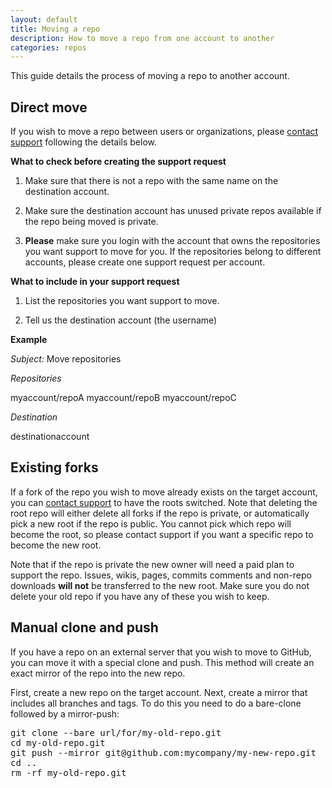 ```yaml
---
layout: default
title: Moving a repo
description: How to move a repo from one account to another
categories: repos
---
```


This guide details the process of moving a repo to another account.

Direct move
-----------

If you wish to move a repo between users or organizations, please [contact support](http://support.github.com/) following the details below.

**What to check before creating the support request**

1. Make sure that there is not a repo with the same name on the destination account.

2. Make sure the destination account has unused private repos available if the repo being moved is private.

3. **Please** make sure you login with the account that owns the repositories you want support to move for you. If the repositories belong to different accounts, please create one support request per account.

**What to include in your support request**

1. List the repositories you want support to move.

2. Tell us the destination account (the username)

**Example**

*Subject:* Move repositories

*Repositories*

myaccount/repoA
myaccount/repoB
myaccount/repoC

*Destination*

destinationaccount

Existing forks
--------------

If a fork of the repo you wish to move already exists on the target account, you can [contact support](http://support.github.com/) to have the roots switched.  Note that deleting the root repo will either delete all forks if the repo is private, or automatically pick a new root if the repo is public.  You cannot pick which repo will become the root, so please contact support if you want a specific repo to become the new root.

Note that if the repo is private the new owner will need a paid plan to support the repo.  Issues, wikis, pages, commits comments and non-repo downloads **will not** be transferred to the new root.  Make sure you do not delete your old repo if you have any of these you wish to keep.

Manual clone and push
---------------------

If you have a repo on an external server that you wish to move to GitHub, you can move it with a special clone and push.  This method will create an exact mirror of the repo into the new repo.

First, create a new repo on the target account.  Next, create a mirror that includes all branches and tags.  To do this you need to do a bare-clone followed by a mirror-push:

<pre class="terminal">
git clone --bare url/for/my-old-repo.git
cd my-old-repo.git
git push --mirror git@github.com:mycompany/my-new-repo.git
cd ..
rm -rf my-old-repo.git
</pre>
